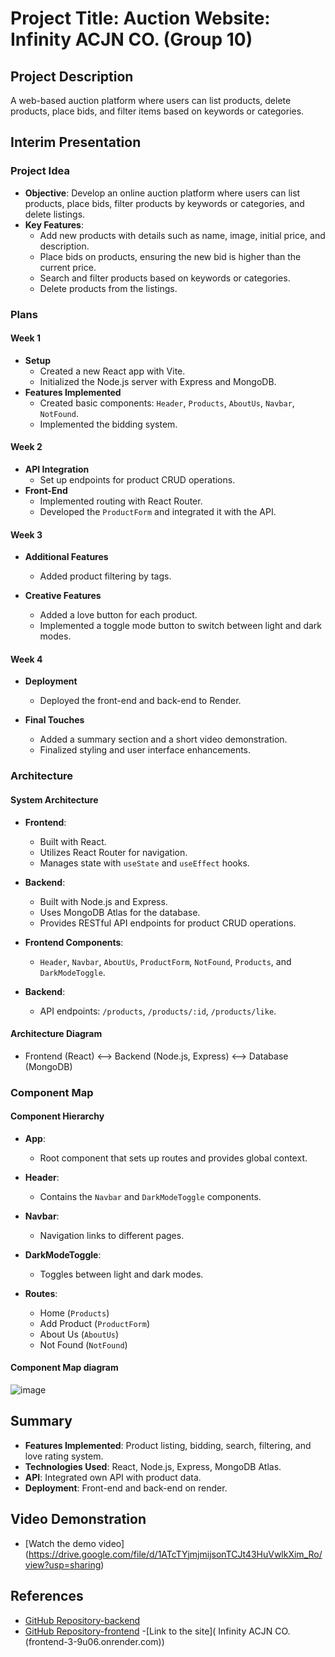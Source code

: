 # Project Title: Auction Website: Infinity ACJN CO. (Group 10)

## Project Description
A web-based auction platform where users can list products, delete products, place bids, and filter items based on keywords or categories.

## Interim Presentation

### Project Idea
- **Objective**: Develop an online auction platform where users can list products, place bids, filter products by keywords or categories, and delete listings.
- **Key Features**:
  - Add new products with details such as name, image, initial price, and description.
  - Place bids on products, ensuring the new bid is higher than the current price.
  - Search and filter products based on keywords or categories.
  - Delete products from the listings.

### Plans

#### Week 1
- **Setup**
  - Created a new React app with Vite.
  - Initialized the Node.js server with Express and MongoDB.
- **Features Implemented**
  - Created basic components: `Header`, `Products`, `AboutUs`, `Navbar`, `NotFound`.
  - Implemented the bidding system.

#### Week 2
- **API Integration**
  - Set up endpoints for product CRUD operations.
- **Front-End**
  - Implemented routing with React Router.
  - Developed the `ProductForm` and integrated it with the API.

#### Week 3
- **Additional Features**
  - Added product filtering by tags.

- **Creative Features**
  - Added a love button for each product.
  - Implemented a toggle mode button to switch between light and dark modes.

#### Week 4
- **Deployment**
  - Deployed the front-end and back-end to Render.

- **Final Touches**
  - Added a summary section and a short video demonstration.
  - Finalized styling and user interface enhancements.

### Architecture
#### System Architecture
- **Frontend**:
  - Built with React.
  - Utilizes React Router for navigation.
  - Manages state with `useState` and `useEffect` hooks.
- **Backend**:
  - Built with Node.js and Express.
  - Uses MongoDB Atlas for the database.
  - Provides RESTful API endpoints for product CRUD operations.
- **Frontend Components**:
  - `Header`, `Navbar`, `AboutUs`, `ProductForm`, `NotFound`, `Products`, and `DarkModeToggle`.

- **Backend**:
  - API endpoints: `/products`, `/products/:id`, `/products/like`.

#### Architecture Diagram
- Frontend (React) <--> Backend (Node.js, Express) <--> Database (MongoDB)


### Component Map
#### Component Hierarchy
- **App**:
  - Root component that sets up routes and provides global context.

- **Header**:
  - Contains the `Navbar` and `DarkModeToggle` components.

- **Navbar**:
  - Navigation links to different pages.

- **DarkModeToggle**:
  - Toggles between light and dark modes.

- **Routes**:
  - Home (`Products`)
  - Add Product (`ProductForm`)
  - About Us (`AboutUs`)
  - Not Found (`NotFound`)

#### Component Map diagram
![image](https://github.com/user-attachments/assets/08c95bce-5c46-4ae0-ab0a-df07998797e2)


## Summary
- **Features Implemented**: Product listing, bidding, search, filtering, and love rating system.
- **Technologies Used**: React, Node.js, Express, MongoDB Atlas.
- **API**: Integrated own API with product data.
- **Deployment**: Front-end and back-end on render.


 

## Video Demonstration
- [Watch the demo video]
(https://drive.google.com/file/d/1ATcTYjmjmijsonTCJt43HuVwlkXim_Ro/view?usp=sharing)

## References
- [GitHub Repository-backend](https://github.com/NavneetBrar27/backend.git )
- [GitHub Repository-frontend](https://github.com/NavneetBrar27/frontend.git )
-[Link to the site]( Infinity ACJN CO. (frontend-3-9u06.onrender.com))

